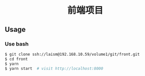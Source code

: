 <h1 align="center">前端项目</h1>

## Usage

### Use bash

```bash
$ git clone ssh://laism@192.168.10.59/volume1/git/front.git
$ cd front
$ yarn
$ yarn start  # visit http://localhost:8000

```

